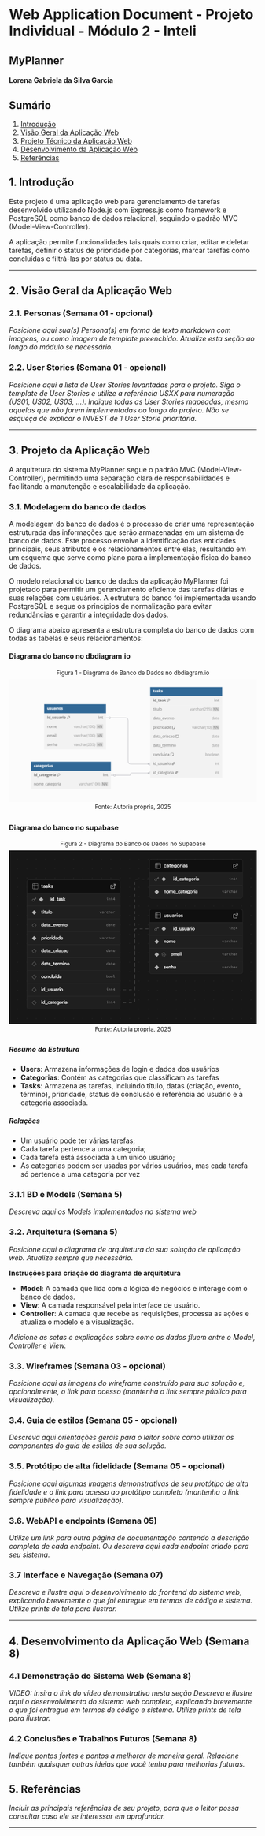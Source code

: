 # Web Application Document - Projeto Individual - Módulo 2 - Inteli

## MyPlanner

#### Lorena Gabriela da Silva Garcia

## Sumário

1. [Introdução](#c1)  
2. [Visão Geral da Aplicação Web](#c2)  
3. [Projeto Técnico da Aplicação Web](#c3)  
4. [Desenvolvimento da Aplicação Web](#c4)  
5. [Referências](#c5)  

## <a name="c1"></a>1. Introdução

Este projeto é uma aplicação web para gerenciamento de tarefas desenvolvido utilizando Node.js com Express.js como framework e PostgreSQL como banco de dados relacional, seguindo o padrão MVC (Model-View-Controller).

A aplicação permite funcionalidades tais quais como criar, editar e deletar tarefas, definir o status de prioridade por categorias, marcar tarefas como concluídas e filtrá-las por status ou data. 

---

## <a name="c2"></a>2. Visão Geral da Aplicação Web

### 2.1. Personas (Semana 01 - opcional)

*Posicione aqui sua(s) Persona(s) em forma de texto markdown com imagens, ou como imagem de template preenchido. Atualize esta seção ao longo do módulo se necessário.*

### 2.2. User Stories (Semana 01 - opcional)

*Posicione aqui a lista de User Stories levantadas para o projeto. Siga o template de User Stories e utilize a referência USXX para numeração (US01, US02, US03, ...). Indique todas as User Stories mapeadas, mesmo aquelas que não forem implementadas ao longo do projeto. Não se esqueça de explicar o INVEST de 1 User Storie prioritária.*

---

## <a name="c3"></a>3. Projeto da Aplicação Web

A arquitetura do sistema MyPlanner segue o padrão MVC (Model-View-Controller), permitindo uma separação clara de responsabilidades e facilitando a manutenção e escalabilidade da aplicação.

### 3.1. Modelagem do banco de dados

A modelagem do banco de dados é o processo de criar uma representação estruturada das informações que serão armazenadas em um sistema de banco de dados. Este processo envolve a identificação das entidades principais, seus atributos e os relacionamentos entre elas, resultando em um esquema que serve como plano para a implementação física do banco de dados.

O modelo relacional do banco de dados da aplicação MyPlanner foi projetado para permitir um gerenciamento eficiente das tarefas diárias e suas relações com usuários. A estrutura do banco foi implementada usando PostgreSQL e segue os princípios de normalização para evitar redundâncias e garantir a integridade dos dados.

O diagrama abaixo apresenta a estrutura completa do banco de dados com todas as tabelas e seus relacionamentos:

#### Diagrama do banco no dbdiagram.io
<div align="center">
  <sup>Figura 1 - Diagrama do Banco de Dados no dbdiagram.io</sup>
  <img src="/documentos/assets/Captura de tela 2025-05-09 210145.png"/>
  <sup>Fonte: Autoria própria, 2025</sup>
</div>

#### Diagrama do banco no supabase

<div align="center">
  <sup>Figura 2 - Diagrama do Banco de Dados no Supabase</sup>
  <img src="/documentos/assets/Captura de tela 2025-05-09 213633.png"/>
  <sup>Fonte: Autoria própria, 2025</sup>
</div>

##### Resumo da Estrutura

- **Users**: Armazena informações de login e dados dos usuários 
- **Categorias**: Contém as categorias que classificam as tarefas
- **Tasks**: Armazena as tarefas, incluindo título, datas (criação, evento, término), prioridade, status de conclusão e referência ao usuário e à categoria associada.

##### Relações

- Um usuário pode ter várias tarefas;
- Cada tarefa pertence a uma categoria;
- Cada tarefa está associada a um único usuário;
- As categorias podem ser usadas por vários usuários, mas cada tarefa só pertence a uma categoria por vez

### 3.1.1 BD e Models (Semana 5)
*Descreva aqui os Models implementados no sistema web*

### 3.2. Arquitetura (Semana 5)

*Posicione aqui o diagrama de arquitetura da sua solução de aplicação web. Atualize sempre que necessário.*

**Instruções para criação do diagrama de arquitetura**  
- **Model**: A camada que lida com a lógica de negócios e interage com o banco de dados.
- **View**: A camada responsável pela interface de usuário.
- **Controller**: A camada que recebe as requisições, processa as ações e atualiza o modelo e a visualização.
  
*Adicione as setas e explicações sobre como os dados fluem entre o Model, Controller e View.*

### 3.3. Wireframes (Semana 03 - opcional)

*Posicione aqui as imagens do wireframe construído para sua solução e, opcionalmente, o link para acesso (mantenha o link sempre público para visualização).*

### 3.4. Guia de estilos (Semana 05 - opcional)

*Descreva aqui orientações gerais para o leitor sobre como utilizar os componentes do guia de estilos de sua solução.*


### 3.5. Protótipo de alta fidelidade (Semana 05 - opcional)

*Posicione aqui algumas imagens demonstrativas de seu protótipo de alta fidelidade e o link para acesso ao protótipo completo (mantenha o link sempre público para visualização).*

### 3.6. WebAPI e endpoints (Semana 05)

*Utilize um link para outra página de documentação contendo a descrição completa de cada endpoint. Ou descreva aqui cada endpoint criado para seu sistema.*  

### 3.7 Interface e Navegação (Semana 07)

*Descreva e ilustre aqui o desenvolvimento do frontend do sistema web, explicando brevemente o que foi entregue em termos de código e sistema. Utilize prints de tela para ilustrar.*

---

## <a name="c4"></a>4. Desenvolvimento da Aplicação Web (Semana 8)

### 4.1 Demonstração do Sistema Web (Semana 8)

*VIDEO: Insira o link do vídeo demonstrativo nesta seção*
*Descreva e ilustre aqui o desenvolvimento do sistema web completo, explicando brevemente o que foi entregue em termos de código e sistema. Utilize prints de tela para ilustrar.*

### 4.2 Conclusões e Trabalhos Futuros (Semana 8)

*Indique pontos fortes e pontos a melhorar de maneira geral.*
*Relacione também quaisquer outras ideias que você tenha para melhorias futuras.*



## <a name="c5"></a>5. Referências

_Incluir as principais referências de seu projeto, para que o leitor possa consultar caso ele se interessar em aprofundar._<br>

---